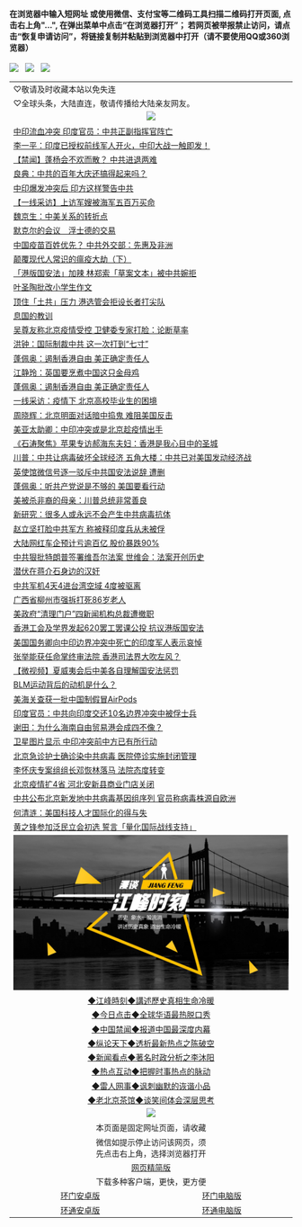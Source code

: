  #### 在浏览器中输入短网址 或使用微信、支付宝等二维码工具扫描二维码打开页面, 点击右上角"...", 在弹出菜单中点击“在浏览器打开”； 若网页被举报禁止访问，请点击“恢复申请访问”，将链接复制并粘贴到浏览器中打开（请不要使用QQ或360浏览器）

<img src="https://raw.githubusercontent.com/gfw-breaker/banned-news/master/scripts/img/1.png" width="260px"/> &nbsp; <img src="https://raw.githubusercontent.com/gfw-breaker/banned-news/master/scripts/img/2.png" width="260px"/> &nbsp; <img src="https://raw.githubusercontent.com/gfw-breaker/banned-news/master/scripts/img/3.png" width="260px"/>&nbsp;
 
 <table>
 <tr>
 <td colspan="2" align=left>
♡敬请及时收藏本站以免失连
 </td>
   <tr>
<td colspan="2" align=left>
♡全球头条，大陆直连，敬请传播给大陆亲友网友。
 </td>
</tr>

<tr>
    <td colspan="2" align=center><img src="https://cdn.jsdelivr.net/gh/gyoupiodf/im1/%E7%BD%91%E9%97%A8%E6%96%B0%E9%97%BB1.jpg"></td>
 </tr>
<tr><td colspan="2" align="left"><a href="https://qeb.xfthy.casa/?name=c1187255&key=xcyufvbtjvhwwrpc&from=gy2">中印流血冲突 印度官员：中共正副指挥官阵亡</a></td></tr>
<tr><td colspan="2" align="left"><a href="https://qeb.xfthy.casa/?name=c1187356&key=xcyufvbtjvhwwrpc&from=gy2">李一平：印度已授权前线军人开火，中印大战一触即发！</a></td></tr>
<tr><td colspan="2" align="left"><a href="https://qeb.xfthy.casa/?name=c1187331&key=xcyufvbtjvhwwrpc&from=gy2">【禁闻】蓬杨会不欢而散？ 中共进退两难</a></td></tr>
<tr><td colspan="2" align="left"><a href="https://qeb.xfthy.casa/?name=c1187249&key=xcyufvbtjvhwwrpc&from=gy2">良典：中共的百年大庆还搞得起来吗？</a></td></tr>
<tr><td colspan="2" align="left"><a href="https://qeb.xfthy.casa/?name=c1187299&key=xcyufvbtjvhwwrpc&from=gy2">中印爆发冲突后 印方这样警告中共</a></td></tr>
<tr><td colspan="2" align="left"><a href="https://qeb.xfthy.casa/?name=c1187328&key=xcyufvbtjvhwwrpc&from=gy2">【一线采访】上访军嫂被海军五百万买命</a></td></tr>
<tr><td colspan="2" align="left"><a href="https://qeb.xfthy.casa/?name=c1187311&key=xcyufvbtjvhwwrpc&from=gy2">魏京生：中美关系的转折点</a></td></tr>
<tr><td colspan="2" align="left"><a href="https://qeb.xfthy.casa/?name=c1187323&key=xcyufvbtjvhwwrpc&from=gy2">默克尔的会议　浮士德的交易</a></td></tr>
<tr><td colspan="2" align="left"><a href="https://qeb.xfthy.casa/?name=c1187351&key=xcyufvbtjvhwwrpc&from=gy2">中国疫苗百姓优先？ 中共外交部：先惠及非洲</a></td></tr>
<tr><td colspan="2" align="left"><a href="https://qeb.xfthy.casa/?name=c1187293&key=xcyufvbtjvhwwrpc&from=gy2">颠覆现代人常识的瘟疫大劫（下）</a></td></tr>
<tr><td colspan="2" align="left"><a href="https://qeb.xfthy.casa/?name=c1187320&key=xcyufvbtjvhwwrpc&from=gy2">「港版国安法」加辣 林郑索「草案文本」被中共婉拒</a></td></tr>
<tr><td colspan="2" align="left"><a href="https://qeb.xfthy.casa/?name=c1187345&key=xcyufvbtjvhwwrpc&from=gy2">叶圣陶批改小学生作文</a></td></tr>
<tr><td colspan="2" align="left"><a href="https://qeb.xfthy.casa/?name=c1187321&key=xcyufvbtjvhwwrpc&from=gy2">顶住「土共」压力 港选管会拒设长者打尖队</a></td></tr>
<tr><td colspan="2" align="left"><a href="https://qeb.xfthy.casa/?name=c1187322&key=xcyufvbtjvhwwrpc&from=gy2">息国的教训</a></td></tr>
<tr><td colspan="2" align="left"><a href="https://qeb.xfthy.casa/?name=c1187330&key=xcyufvbtjvhwwrpc&from=gy2">吴尊友称北京疫情受控 卫健委专家打脸：论断草率</a></td></tr>
<tr><td colspan="2" align="left"><a href="https://qeb.xfthy.casa/?name=c1187294&key=xcyufvbtjvhwwrpc&from=gy2">洪钟：国际制裁中共 这一次打到“七寸”</a></td></tr>
<tr><td colspan="2" align="left"><a href="https://qeb.xfthy.casa/?name=c1187336&key=xcyufvbtjvhwwrpc&from=gy2">蓬佩奥：遏制香港自由 美正确定责任人</a></td></tr>
<tr><td colspan="2" align="left"><a href="https://qeb.xfthy.casa/?name=c1187310&key=xcyufvbtjvhwwrpc&from=gy2">江静玲：英国要烹煮中国这只金母鸡</a></td></tr>
<tr><td colspan="2" align="left"><a href="https://qeb.xfthy.casa/?name=c1187280&key=xcyufvbtjvhwwrpc&from=gy2">蓬佩奥：遏制香港自由 美正确定责任人</a></td></tr>
<tr><td colspan="2" align="left"><a href="https://qeb.xfthy.casa/?name=c1187343&key=xcyufvbtjvhwwrpc&from=gy2">一线采访：疫情下 北京高校毕业生的困境</a></td></tr>
<tr><td colspan="2" align="left"><a href="https://qeb.xfthy.casa/?name=c1187275&key=xcyufvbtjvhwwrpc&from=gy2">周晓辉：北京明面对话暗中捣鬼 难阻美国反击</a></td></tr>
<tr><td colspan="2" align="left"><a href="https://qeb.xfthy.casa/?name=c1187309&key=xcyufvbtjvhwwrpc&from=gy2">美亚太助卿：中印冲突或是北京趁疫情出手</a></td></tr>
<tr><td colspan="2" align="left"><a href="https://qeb.xfthy.casa/?name=c1187357&key=xcyufvbtjvhwwrpc&from=gy2">《石涛聚焦》苹果专访郝海东夫妇：香港是我心目中的圣城</a></td></tr>
<tr><td colspan="2" align="left"><a href="https://qeb.xfthy.casa/?name=c1187340&key=xcyufvbtjvhwwrpc&from=gy2">川普：中共让病毒破坏全球经济 五角大楼：中共已对美国发动经济战</a></td></tr>
<tr><td colspan="2" align="left"><a href="https://qeb.xfthy.casa/?name=c1187344&key=xcyufvbtjvhwwrpc&from=gy2">英使馆微信号逐一驳斥中共国安法说辞 遭删</a></td></tr>
<tr><td colspan="2" align="left"><a href="https://qeb.xfthy.casa/?name=c1187350&key=xcyufvbtjvhwwrpc&from=gy2">蓬佩奥：听共产党说是不够的 美国要看行动</a></td></tr>
<tr><td colspan="2" align="left"><a href="https://qeb.xfthy.casa/?name=c1187337&key=xcyufvbtjvhwwrpc&from=gy2">美被杀非裔的母亲：川普总统非常善良</a></td></tr>
<tr><td colspan="2" align="left"><a href="https://qeb.xfthy.casa/?name=c1187297&key=xcyufvbtjvhwwrpc&from=gy2">新研究：很多人或永远不会产生中共病毒抗体</a></td></tr>
<tr><td colspan="2" align="left"><a href="https://qeb.xfthy.casa/?name=c1187260&key=xcyufvbtjvhwwrpc&from=gy2">赵立坚打脸中共军方 称被释印度兵从未被俘</a></td></tr>
<tr><td colspan="2" align="left"><a href="https://qeb.xfthy.casa/?name=c1187300&key=xcyufvbtjvhwwrpc&from=gy2">大陆网红车企预计亏逾百亿 股价暴跌90%</a></td></tr>
<tr><td colspan="2" align="left"><a href="https://qeb.xfthy.casa/?name=c1187316&key=xcyufvbtjvhwwrpc&from=gy2">中共狠批特朗普签署维吾尔法案 世维会：法案开创历史</a></td></tr>
<tr><td colspan="2" align="left"><a href="https://qeb.xfthy.casa/?name=c1187358&key=xcyufvbtjvhwwrpc&from=gy2">潜伏在蒋介石身边的汉奸</a></td></tr>
<tr><td colspan="2" align="left"><a href="https://qeb.xfthy.casa/?name=c1187308&key=xcyufvbtjvhwwrpc&from=gy2">中共军机4天4进台湾空域 4度被驱离</a></td></tr>
<tr><td colspan="2" align="left"><a href="https://qeb.xfthy.casa/?name=c1187342&key=xcyufvbtjvhwwrpc&from=gy2">广西省柳州市强拆打死86岁老人</a></td></tr>
<tr><td colspan="2" align="left"><a href="https://qeb.xfthy.casa/?name=c1187296&key=xcyufvbtjvhwwrpc&from=gy2">美政府“清理门户”四新闻机构总裁遭撤职</a></td></tr>
<tr><td colspan="2" align="left"><a href="https://qeb.xfthy.casa/?name=c1187301&key=xcyufvbtjvhwwrpc&from=gy2">香港工会及学界发起620罢工罢课公投 抗议港版国安法</a></td></tr>
<tr><td colspan="2" align="left"><a href="https://qeb.xfthy.casa/?name=c1187314&key=xcyufvbtjvhwwrpc&from=gy2">美国国务卿向中印边界冲突中死亡的印度军人表示哀悼</a></td></tr>
<tr><td colspan="2" align="left"><a href="https://qeb.xfthy.casa/?name=c1187318&key=xcyufvbtjvhwwrpc&from=gy2">张举能获任命掌终审法院 香港司法界大吹左风？</a></td></tr>
<tr><td colspan="2" align="left"><a href="https://qeb.xfthy.casa/?name=c1187333&key=xcyufvbtjvhwwrpc&from=gy2">【微视频】夏威夷会后中美各自理解国安法惩罚</a></td></tr>
<tr><td colspan="2" align="left"><a href="https://qeb.xfthy.casa/?name=c1187339&key=xcyufvbtjvhwwrpc&from=gy2">BLM运动背后的动机是什么？</a></td></tr>
<tr><td colspan="2" align="left"><a href="https://qeb.xfthy.casa/?name=c1187335&key=xcyufvbtjvhwwrpc&from=gy2">美海关查获一批中国制假冒AirPods</a></td></tr>
<tr><td colspan="2" align="left"><a href="https://qeb.xfthy.casa/?name=c1187271&key=xcyufvbtjvhwwrpc&from=gy2">印度官员：中共向印度交还10名边界冲突中被俘士兵</a></td></tr>
<tr><td colspan="2" align="left"><a href="https://qeb.xfthy.casa/?name=c1187302&key=xcyufvbtjvhwwrpc&from=gy2">谢田：为什么海南自由贸易港会成四不像？</a></td></tr>
<tr><td colspan="2" align="left"><a href="https://qeb.xfthy.casa/?name=c1187305&key=xcyufvbtjvhwwrpc&from=gy2">卫星图片显示 中印冲突前中方已有所行动</a></td></tr>
<tr><td colspan="2" align="left"><a href="https://qeb.xfthy.casa/?name=c1187295&key=xcyufvbtjvhwwrpc&from=gy2">北京急诊护士确诊染中共病毒 医院停诊实施封闭管理</a></td></tr>
<tr><td colspan="2" align="left"><a href="https://qeb.xfthy.casa/?name=c1187307&key=xcyufvbtjvhwwrpc&from=gy2">李怀庆专案组组长邓恢林落马 法院态度转变</a></td></tr>
<tr><td colspan="2" align="left"><a href="https://qeb.xfthy.casa/?name=c1187298&key=xcyufvbtjvhwwrpc&from=gy2">北京疫情扩4省 河北安新县商业门店关闭</a></td></tr>
<tr><td colspan="2" align="left"><a href="https://qeb.xfthy.casa/?name=c1187313&key=xcyufvbtjvhwwrpc&from=gy2">中共公布北京新发地中共病毒基因组序列 官员称病毒株源自欧洲</a></td></tr>
<tr><td colspan="2" align="left"><a href="https://qeb.xfthy.casa/?name=c1187292&key=xcyufvbtjvhwwrpc&from=gy2">何清涟：美国科技人才国际化的得与失</a></td></tr>
<tr><td colspan="2" align="left"><a href="https://qeb.xfthy.casa/?name=c1187319&key=xcyufvbtjvhwwrpc&from=gy2">黄之锋参加泛民立会初选 誓言「量化国际战线支持」</a></td></tr>

 <tr>
   <td colspan="2" align=center><img src="https://github.com/gyoupiodf/im1/blob/master/jf-1.jpg"></td>
  </tr>
   <tr>
   <td colspan="2" align=center> 
<a href="https://xdihm.casa/oo.aspx?name=c922850&key=sdxhftoyfkhpuaxy&from=gy2&tag=9877">◆江峰時刻◆講述歷史真相生命冷暖</a><br/>
    </td>
  </tr>
   <tr>
   <td colspan="2" align=center> 
<a href="https://xdihm.casa/oo.aspx?name=c816850&key=sdxhftoyfkhpuaxy&from=gy2&tag=9877">◆今日点击◆全球华语最热脱口秀</a><br/>
    </td>
  </tr>
  <tr>
  <td colspan="2" align=center>
<a href="https://xdihm.casa/oo.aspx?name=c816860&key=sdxhftoyfkhpuaxy&from=gy2&tag=99733110">◆中国禁闻◆报道中国最深度内幕</a><br/>
   </tr>
  <tr>
     <td colspan="2" align=center>
<a href="https://xdihm.casa/oo.aspx?name=c816855&key=sdxhftoyfkhpuaxy&from=gy2&tag=997110">◆纵论天下◆透析最新热点之陈破空</a><br/>
   </tr>
   <tr>
      <td colspan="2" align=center>
<a href="https://xdihm.casa/oo.aspx?name=c838308&key=sdxhftoyfkhpuaxy&from=gy2&tag=9973110">◆新闻看点◆著名时政分析之李沐阳</a><br/>
   </tr>
   <tr>
     <td colspan="2" align=center>
<a href="https://xdihm.casa/oo.aspx?name=c816852&key=sdxhftoyfkhpuaxy&from=gy2&tag=9733110">◆热点互动◆把握时事热点的脉动</a><br/>
   </tr>
   <tr>
      <td colspan="2" align=center>
<a href="https://xdihm.casa/oo.aspx?name=c816694&key=sdxhftoyfkhpuaxy&from=gy2&tag=93310">◆雷人网事◆讽刺幽默的诙谐小品</a><br/>
   </tr>
   <tr>
    <td colspan="2" align=center>
<a href="https://xdihm.casa/oo.aspx?name=c816650&key=sdxhftoyfkhpuaxy&from=gy2&tag=9973110">◆老北京茶馆◆谈笑间体会深层思考</a><br/>
   </tr>

  <tr>
    <td colspan="2" align="center"><img src="https://cdn.jsdelivr.net/gh/opipe/up/oGate65.jpg"/></td>
  </tr>
  <tr>
    <td colspan="2" align="center">本页面是固定网址页面，请收藏</td>
  <tr>
  <tr>
    <td colspan="2" align="center">微信如提示停止访问该网页，须<br/>先点击右上角，选择浏览器打开</td>
  <tr>
  <tr>
    <td colspan="2" align="center"><a href="https://gitcdn.xyz/cdn/otiny/up/master/show004.htm">网页精简版</a></td>
  </tr>
  <tr>
    <td colspan="2" align="center">下载多种客户端，更快，更方便</td>
  <tr>
  <tr>
    <td align="center"><a href="https://cdn.jsdelivr.net/gh/opipe/up/oGatea.apk">环门安卓版</a></td>
    <td align="center"><a href="https://cdn.jsdelivr.net/gh/opipe/up/oGate.zip">环门电脑版</a></td>
  </tr>
  <tr>
    <td align="center"><a href="https://cdn.jsdelivr.net/gh/opipe/up/oPipe.apk">环通安卓版</a></td>
    <td align="center"><a href="https://raw.githubusercontent.com/opipe/up/master/oPipe.zip">环通电脑版</a></td>
  </tr>
</table>
